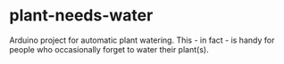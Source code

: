 # plant-needs-water
Arduino project for automatic plant watering. This - in fact - is handy for people who occasionally forget to water their plant(s).
